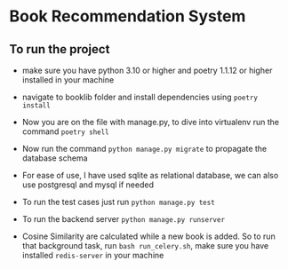 # Book Recommendation System

## To run the project
- make sure you have python 3.10 or higher and poetry 1.1.12 or higher installed in your machine
- navigate to booklib folder and install dependencies using `poetry install`
- Now you are on the file with manage.py, to dive into virtualenv run the command `poetry shell`
- Now run the command `python manage.py migrate` to propagate the database schema
- For ease of use, I have used sqlite as relational database, we can also use postgresql and mysql if needed
- To run the test cases just run `python manage.py test`
- To run the backend server `python manage.py runserver`

- Cosine Similarity are calculated while a new book is added. So to run that background task, run `bash run_celery.sh`, make sure you have installed `redis-server` in your machine
